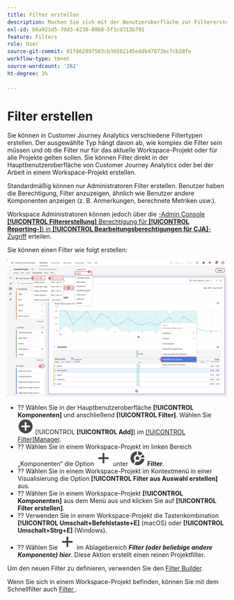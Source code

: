 ```yaml
---
title: Filter erstellen
description: Machen Sie sich mit der Benutzeroberfläche zur Filtererstellung vertraut.
exl-id: b6a921d5-7dd3-4230-88b8-5f1cd313b791
feature: Filters
role: User
source-git-commit: 01f862997503cb36502145eddb47873bc7cb28fe
workflow-type: tm+mt
source-wordcount: '262'
ht-degree: 3%

---
```


# Filter erstellen

Sie können in Customer Journey Analytics verschiedene Filtertypen erstellen.  Der ausgewählte Typ hängt davon ab, wie komplex die Filter sein müssen und ob die Filter nur für das aktuelle Workspace-Projekt oder für alle Projekte gelten sollen. Sie können Filter direkt in der Hauptbenutzeroberfläche von Customer Journey Analytics oder bei der Arbeit in einem Workspace-Projekt erstellen.

Standardmäßig können nur Administratoren Filter erstellen. Benutzer haben die Berechtigung, Filter anzuzeigen, ähnlich wie Benutzer andere Komponenten anzeigen (z. B. Anmerkungen, berechnete Metriken usw.).

Workspace Administratoren können jedoch über die [-Admin Console **[!UICONTROL Filtererstellung]** Berechtigung für **[!UICONTROL Reporting-]**) in **[!UICONTROL Bearbeitungsberechtigungen für CJA]**-Zugriff](/help/technotes/access-control.md#user-level-access) erteilen.

Sie können einen Filter wie folgt erstellen:

![Möglichkeiten zum Erstellen eines Filters](assets/create-filter.png)

* ?? Wählen Sie in der Hauptbenutzeroberfläche **[!UICONTROL Komponenten]** und anschließend **[!UICONTROL Filter]**. Wählen Sie ![AddCircle](/help/assets/icons/AddCircle.svg) [!UICONTROL **[!UICONTROL Add]**] im [[!UICONTROL Filter]Manager](/help/components/filters/manage-filters.md).
* ?? Wählen Sie in einem Workspace-Projekt im linken Bereich „Komponenten“ die Option ![Hinzufügen](/help/assets/icons/Add.svg) unter ![Segment](/help/assets/icons/Segmentation.svg) **Filter**.
* ?? Wählen Sie in einem Workspace-Projekt im Kontextmenü in einer Visualisierung die Option **[!UICONTROL Filter aus Auswahl erstellen]** aus.
* ?? Wählen Sie in einem Workspace-Projekt **[!UICONTROL Komponenten]** aus dem Menü aus und klicken Sie auf **[!UICONTROL Filter erstellen]**.
* ?? Verwenden Sie in einem Workspace-Projekt die Tastenkombination **[!UICONTROL Umschalt+Befehlstaste+E]** (macOS) oder **[!UICONTROL Umschalt+Strg+E]** (Windows).
* ?? Wählen Sie ![Hinzufügen](/help/assets/icons/Add.svg) im Ablagebereich ***Filter (oder beliebige andere Komponente) hier***. Diese Aktion erstellt einen reinen Projektfilter.

Um den neuen Filter zu definieren, verwenden Sie den [Filter Builder](/help/components/filters/filter-builder.md).

Wenn Sie sich in einem Workspace-Projekt befinden, können Sie mit dem Schnellfilter auch [ Filter ](/help/components/filters/quick-filters.md).
